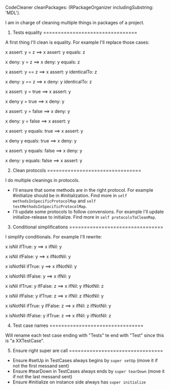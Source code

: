 CodeCleaner cleanPackages: (RPackageOrganizer includingSubstring: 'MDL').


I am in charge of cleaning multiple things in packages of a project. 

1) Tests equality
================================

A first thing I'll clean is equality. For example I'll replace those cases:


x assert: y = z 					==> x assert: y equals: z

x deny: y = z 						==> x deny: y equals: z

x assert: y == z 					==> x assert: y identicalTo: z

x deny: y == z 						==> x deny: y identicalTo: z

x assert: y = true 				==> x assert: y

x deny y = true 					==> x deny: y

x assert: y = false 				==> x deny: y

x deny: y = false 					==> x assert: y

x assert: y equals: true 		==> x assert: y

x deny y equals: true 			==> x deny: y

x assert: y equals: false 		==> x deny: y

x deny: y equals: false 			==> x assert: y

2) Clean protocols
================================

I do multiple cleanings in protocols. 

* I'll ensure that some methods are in the right protocol. For example #initialize should be in #initialization. Find more in `self methodsInSpecificProtocolMap` and `self testMethodsInSpecificProtocolMap`.
* I'll update some protocols to follow convensions. For example I'll update initialize-release to initialize. Find more in `self protocolsToCleanMap`.

3) Conditional simplifications
================================

I simplify conditionals. For example I'll rewrite:

x isNil ifTrue: y 							==> x ifNil: y

x isNil ifFalse: y 						==> x ifNotNil: y

x isNotNil ifTrue: y 						==> x ifNotNil: y

x isNotNil ifFalse: y 					==> x ifNil: y

x isNil ifTrue: y ifFalse: z 			==> x ifNil: y ifNotNil: z

x isNil ifFalse: y ifTrue: z 			==> x ifNil: z ifNotNil: y

x isNotNil ifTrue: y ifFalse: z 		==> x ifNil: z ifNotNil: y

x isNotNil ifFalse: y ifTrue: z 		==> x ifNil: y ifNotNil: z

4) Test case names
================================

Will rename each test case ending with "Tests" te end with "Test" since this is "a XXTestCase".

5) Ensure right super are call
================================

- Ensure #setUp in TestCases always begins by `super setUp` (move it if not the first messand sent)
- Ensure #tearDown in TestCases always ends by `super tearDown` (move it if not the last messand sent)
- Ensure #initialize on instance side always has `super initialize`


